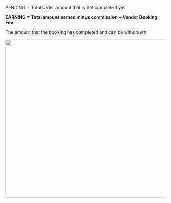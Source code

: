 <p>PENDING = Total Order amount that is not completed yet</p>
<p><strong>EARNING = Total amount earned minus commission + Vendor Booking Fee</strong></p>
<p>The amount that the booking has completed and can be withdrawn</p>
<p><img src="/assets/images/afb1a981abdb2b34f8128a5f5288917d.png" alt="" width="1298" height="499" /></p>
<p>&nbsp;</p>
<p>&nbsp;</p>